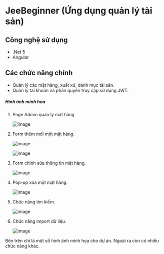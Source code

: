 # JeeBeginner (Ứng dụng quản lý tài sản)
## Công nghệ sử dụng
 - .Net 5
 - Angular

## Các chức năng chính
 * Quản lý các mặt hàng, xuất xứ, danh mục tài sản.
 * Quản lý tài khoản và phân quyền truy cập sử dụng JWT.

##### Hình ảnh minh họa

1. Page Admin quản lý mặt hàng
   
   ![image](https://github.com/user-attachments/assets/e467cf22-9077-433f-9513-f95e030fd977)

2. Form thêm mới một mặt hàng.

   ![image](https://github.com/user-attachments/assets/3bb92d65-50d0-46d1-a324-47805463165d)

   ![image](https://github.com/user-attachments/assets/e2262721-0de5-46a2-9540-b233a73b247d)

3. Form chỉnh sửa thông tin mặt hàng.

   ![image](https://github.com/user-attachments/assets/f5b44683-169f-41db-99f2-269815087594)

4. Pop-up xóa một mặt hàng.

   ![image](https://github.com/user-attachments/assets/0f062dbf-1342-4895-a0aa-f82ea771af34)

5. Chức năng tìm kiếm.

   ![image](https://github.com/user-attachments/assets/cbbaafe0-58d4-46b9-9b8c-60958e2299ef)

6. Chức năng import dữ liệu.

   ![image](https://github.com/user-attachments/assets/d1a99195-e87a-468b-bffd-42270b7487d1)

Bên trên chỉ là một số hình ảnh minh họa cho dự án. Ngoài ra còn có nhiều chức năng khác.






